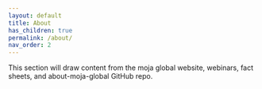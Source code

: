 ```yaml
---
layout: default
title: About 
has_children: true
permalink: /about/
nav_order: 2
---
```

This section will draw content from the moja global website, webinars, fact sheets, and about-moja-global GitHub repo.
